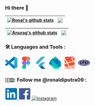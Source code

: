### Hi there 👋

<!--
**ronaldiputra09/ronaldiputra09** is a ✨ _special_ ✨ repository because its `README.md` (this file) appears on your GitHub profile.

Here are some ideas to get you started:

- 🔭 I’m currently working on ...
- 🌱 I’m currently learning ...
- 👯 I’m looking to collaborate on ...
- 🤔 I’m looking for help with ...
- 💬 Ask me about ...
- 📫 How to reach me: ...
- 😄 Pronouns: ...
- ⚡ Fun fact: ...
-->

| <a href="https://github.com/anuraghazra/github-readme-stats"><img align="center" src="https://github-readme-stats.vercel.app/api?username=ronaldiputra09&show_icons=true&theme=transparent" alt="Ronal's github stats" /></a> | <a href="https://github.com/anuraghazra/github-readme-stats"><img align="center" src="https://github-readme-stats.vercel.app/api/top-langs/?username=ronaldiputra09&layout=compact&theme=vision-friendly-dark" /></a> |
| ------------- | ------------- |

| <a href="https://github.com/anuraghazra/github-readme-stats"><img align="center" src="https://github-readme-stats.vercel.app/api?username=anuraghazra&show_icons=true&include_all_commits=true&theme=buefy&hide_border=true" alt="Anurag's github stats" /></a> | <a href="https://github.com/anuraghazra/github-readme-stats"><img align="center" src="https://github-readme-stats.vercel.app/api/top-langs/?username=anuraghazra&layout=compact&theme=buefy&hide_border=true" /></a> |
| ------------- | ------------- |

### :hammer_and_wrench: Languages and Tools :
<div>
  <img src="https://github.com/devicons/devicon/blob/master/icons/vscode/vscode-original.svg" title="vscode" alt="vscode" width="40" height="40"/>&nbsp;
  <img src="https://github.com/devicons/devicon/blob/master/icons/figma/figma-original.svg" title="figma" alt="figma" width="40" height="40"/>&nbsp;
  <img src="https://github.com/devicons/devicon/blob/master/icons/flutter/flutter-original.svg" title="Flutter" alt="Flutter" width="40" height="40"/>&nbsp;
  <img src="https://github.com/devicons/devicon/blob/master/icons/dart/dart-original.svg" title="Dart" alt="Dart" width="40" height="40"/>&nbsp;
  <img src="https://github.com/devicons/devicon/blob/master/icons/laravel/laravel-plain-wordmark.svg" title="Laravel" alt="laravel" width="40" height="40"/>&nbsp;
  <img src="https://github.com/devicons/devicon/blob/master/icons/php/php-original.svg" title="php" alt="php" width="40" height="40"/>&nbsp;
</div>

### 🇮🇩: Follow me @ronaldiputra09 :
<div id="badges">
  <a href="https://www.linkedin.com/in/ronaldiputra09/">
    <img src="https://github.com/devicons/devicon/blob/master/icons/linkedin/linkedin-original.svg" title="linkedin" alt="linkedin" width="40" height="40"/>
  </a>
  <a href="https://www.facebook.com/ronaldiputra09/">
    <img src="https://github.com/devicons/devicon/blob/master/icons/facebook/facebook-original.svg" title="facebook" alt="facebook" width="40" height="40"/>
  </a>
  <a href="https://www.instagram.com/ronaldiputra09/">
    <img src="https://github.com/devicons/devicon/blob/master/icons/instagram/instagram-original.svg" title="instagram" alt="instagram" width="40" height="40"/>
  </a>
</div>
